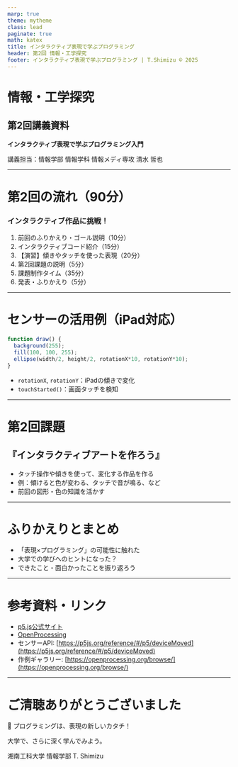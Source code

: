 ```yaml
---
marp: true
theme: mytheme
class: lead
paginate: true
math: katex
title: インタラクティブ表現で学ぶプログラミング
header: 第2回 情報・工学探究
footer: インタラクティブ表現で学ぶプログラミング | T.Shimizu © 2025
---
```


# 情報・工学探究
## 第2回講義資料
**インタラクティブ表現で学ぶプログラミング入門**

講義担当：情報学部 情報学科 情報メディ専攻 清水 哲也

---

<!-- 7 -->
# 第2回の流れ（90分）

### インタラクティブ作品に挑戦！

1. 前回のふりかえり・ゴール説明（10分）
2. インタラクティブコード紹介（15分）
3. 【演習】傾きやタッチを使った表現（20分）
4. 第2回課題の説明（5分）
5. 課題制作タイム（35分）
6. 発表・ふりかえり（5分）

---

<!-- 8 -->
# センサーの活用例（iPad対応）

```js
function draw() {
  background(255);
  fill(100, 100, 255);
  ellipse(width/2, height/2, rotationX*10, rotationY*10);
}
```

- `rotationX`, `rotationY`：iPadの傾きで変化
- `touchStarted()`：画面タッチを検知

---

<!-- 9 -->
# 第2回課題

## 『インタラクティブアートを作ろう』

- タッチ操作や傾きを使って、変化する作品を作る
- 例：傾けると色が変わる、タッチで音が鳴る、など
- 前回の図形・色の知識を活かす

---

<!-- 10 -->
# ふりかえりとまとめ

- 「表現×プログラミング」の可能性に触れた
- 大学での学びへのヒントになった？
- できたこと・面白かったことを振り返ろう

---

<!-- 11 -->
# 参考資料・リンク

- [p5.js公式サイト](https://p5js.org/)
- [OpenProcessing](https://openprocessing.org/)
- センサーAPI: [https://p5js.org/reference/#/p5/deviceMoved](https://p5js.org/reference/#/p5/deviceMoved)
- 作例ギャラリー: [https://openprocessing.org/browse/](https://openprocessing.org/browse/)

---

<!-- 12 -->
# ご清聴ありがとうございました

🎨 プログラミングは、表現の新しいカタチ！

大学で、さらに深く学んでみよう。

湘南工科大学 情報学部
T. Shimizu

